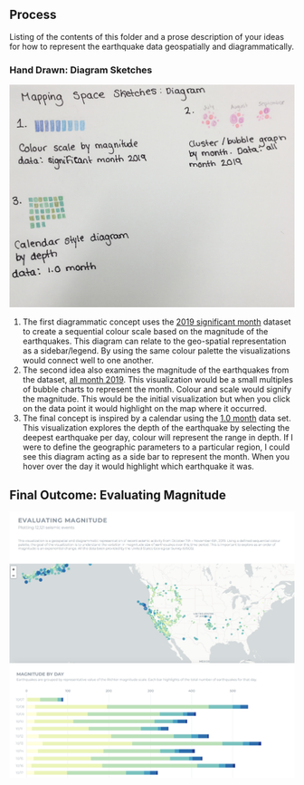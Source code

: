 ## Process

Listing of the contents of this folder and a prose description of your ideas for how to represent
the earthquake data geospatially and diagrammatically.

### Hand Drawn: Diagram Sketches
![Hand Drawn Sketches](https://github.com/lulujordanna/dvia-2019/blob/master/3.mapping-space/process/diagram_Sketches.jpg)

1. The first diagrammatic concept uses the [2019 significant month](https://github.com/lulujordanna/dvia-2019/blob/master/3.mapping-space/data/2019/significant_month.csv) dataset to create a sequential colour scale based on the magnitude of the earthquakes. This diagram can relate to the geo-spatial representation as a sidebar/legend. By using the same colour palette the visualizations would connect well to one another.  
2. The second idea also examines the magnitude of the earthquakes from the dataset, [all month 2019](https://github.com/lulujordanna/dvia-2019/blob/master/3.mapping-space/data/2019/all_month.csv). This visualization would be a small multiples of bubble charts to represent the month. Colour and scale would signify the magnitude. This would be the initial visualization but when you click on the data point it would highlight on the map where it occurred. 
3. The final concept is inspired by a calendar using the [1.0 month](https://github.com/lulujordanna/dvia-2019/blob/master/3.mapping-space/data/1.0_month.csv) data set. This visualization explores the depth of the earthquake by selecting the deepest earthquake per day, colour will represent the range in depth. If I were to define the geographic parameters to a particular region, I could see this diagram acting as a side bar to represent the month. When you hover over the day it would highlight which earthquake it was. 

## Final Outcome: Evaluating Magnitude 
![Final Outcome](https://github.com/lulujordanna/dvia-2019/blob/master/3.mapping-space/process/final1.png)
![Final Outcome](https://github.com/lulujordanna/dvia-2019/blob/master/3.mapping-space/process/final2.png)
